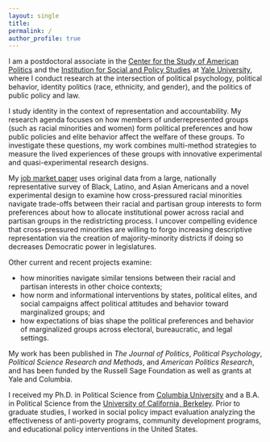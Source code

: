 ```yaml
---
layout: single
title:
permalink: /
author_profile: true
---
```


I am a postdoctoral associate in the [Center for the Study of American Politics](https://csap.yale.edu/) and the [Institution for Social and Policy Studies](https://isps.yale.edu/) at [Yale University](https://www.yale.edu/), where I conduct research at the intersection of political psychology, political behavior, identity politics (race, ethnicity, and gender), and the politics of public policy and law.

I study identity in the context of representation and accountability. My research agenda focuses on how members of underrepresented groups (such as racial minorities and women) form political preferences and how public policies and elite behavior affect the welfare of these groups. To investigate these questions, my work combines multi-method strategies to measure the lived experiences of these groups with innovative experimental and quasi-experimental research designs.

My [job market paper](research/tradeoffs_paper.pdf) uses original data from a large, nationally representative survey of Black, Latino, and Asian Americans and a novel experimental design to examine how cross-pressured racial minorities navigate trade-offs between their racial and partisan group interests to form preferences about how to allocate institutional power across racial and partisan groups in the redistricting process. I uncover compelling evidence that cross-pressured minorities are willing to forgo increasing descriptive representation via the creation of majority-minority districts if doing so decreases Democratic power in legislatures.

Other current and recent projects examine:
* how minorities navigate similar tensions between their racial and partisan interests in other choice contexts;
* how norm and informational interventions by states, political elites, and social campaigns affect political attitudes and behavior toward marginalized groups; and
* how expectations of bias shape the political preferences and behavior of marginalized groups across electoral, bureaucratic, and legal settings.

My work has been published in _The Journal of Politics_, _Political Psychology_, _Political Science Research and Methods_, and _American Politics Research_, and has been funded by the Russell Sage Foundation as well as grants at Yale and Columbia.

I received my Ph.D. in Political Science from [Columbia University](https://polisci.columbia.edu/) and a B.A. in Political Science from the [University of California, Berkeley](https://www.berkeley.edu/). Prior to graduate studies, I worked in social policy impact evaluation analyzing the effectiveness of anti-poverty programs, community development programs, and educational policy interventions in the United States.
